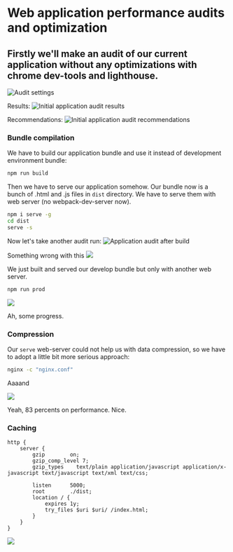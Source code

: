 # Web application performance audits and optimization

## Firstly we'll make an audit of our current application without any optimizations with chrome dev-tools and lighthouse.

![Audit settings](/images/audit_settings.png)


Results:
![Initial application audit results](/images/before_optimization.png)

Recommendations:
![Initial application audit recommendations](/images/before_optimization_recommendations.png)


### Bundle compilation

We have to build our application bundle and use it instead of development environment bundle:

```sh
npm run build
```

Then we have to serve our application somehow. Our bundle now is a bunch of .html and .js files in `dist` directory. We have to serve them with web server (no webpack-dev-server now).

```sh
npm i serve -g
cd dist
serve -s
```

Now let's take another audit run:
![Application audit after build](/images/after_serve.png)


Something wrong with this
![](/images/hmm.jpg)


We just built and served our develop bundle but only with another web server.


```sh
npm run prod
```


![](/images/after_prod.png)

Ah, some progress. 



### Compression

Our `serve` web-server could not help us with data compression, so we have to adopt a little bit more serious approach:

```sh
nginx -c "nginx.conf"
```

Aaaand

![](/images/with_gzip.png)

Yeah, 83 percents on performance. Nice.


### Caching

```
http {
    server {
        gzip        on;
        gzip_comp_level 7;
        gzip_types    text/plain application/javascript application/x-javascript text/javascript text/xml text/css;

        listen      5000;
        root        ./dist;
        location / {
            expires 1y;
            try_files $uri $uri/ /index.html;
        }
    }
}

```

![](/images/with_caching.png)















